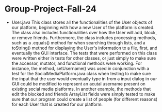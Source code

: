 # Group-Project-Fall-24

- User.java
This class stores all the functionalities of the User objects of our platform, beginning with how a new User of the platform is created. The class also includes functionalities over how the User will add, block, or remove friends. Furthermore, the class includes processing methods, such as a .equals() method for when searching through lists, and a toString() method for displaying the User's information to a file, first, and eventually the GUI interface. The tests that were performed on this class were written either in tests for other classes, or just simply to make sure the accessor, mutator, and functional methods were working. For instance, the method, setUsername() was used in conjunction with a test for the SocialMediaPlatform.java class when testing to make sure the input that the user would eventually type in from a input dialog in our GUI could be modified to represent an acutal username present on existing social media platforms. In another example, the methods that edit the blocked and friends ArrayList fields were simply tested to make sure that our program could create a list of people (for different reasons) for each User that is created for our platform. 
